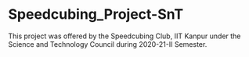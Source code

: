 # Speedcubing_Project-SnT
This project was offered by the Speedcubing Club, IIT Kanpur under the Science and Technology Council during  2020-21-II Semester.  
